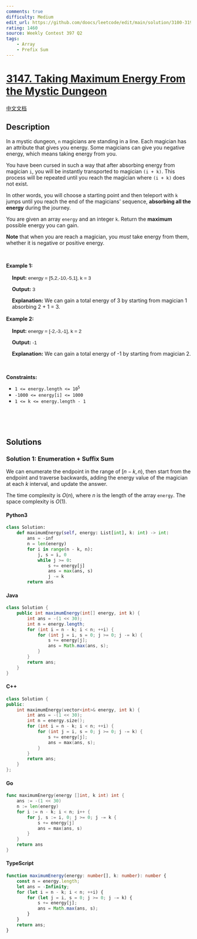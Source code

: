 ```yaml
---
comments: true
difficulty: Medium
edit_url: https://github.com/doocs/leetcode/edit/main/solution/3100-3199/3147.Taking%20Maximum%20Energy%20From%20the%20Mystic%20Dungeon/README_EN.md
rating: 1460
source: Weekly Contest 397 Q2
tags:
    - Array
    - Prefix Sum
---
```


<!-- problem:start -->

# [3147. Taking Maximum Energy From the Mystic Dungeon](https://leetcode.com/problems/taking-maximum-energy-from-the-mystic-dungeon)

[中文文档](/solution/3100-3199/3147.Taking%20Maximum%20Energy%20From%20the%20Mystic%20Dungeon/README.md)

## Description

<!-- description:start -->

<p>In a mystic dungeon, <code>n</code> magicians are standing in a line. Each magician has an attribute that gives you energy. Some magicians can give you negative energy, which means taking energy from you.</p>

<p>You have been cursed in such a way that after absorbing energy from magician <code>i</code>, you will be instantly transported to magician <code>(i + k)</code>. This process will be repeated until you reach the magician where <code>(i + k)</code> does not exist.</p>

<p>In other words, you will choose a starting point and then teleport with <code>k</code> jumps until you reach the end of the magicians&#39; sequence, <strong>absorbing all the energy</strong> during the journey.</p>

<p>You are given an array <code>energy</code> and an integer <code>k</code>. Return the <strong>maximum</strong> possible energy you can gain.</p>

<p><strong>Note</strong> that when you are reach a magician, you <em>must</em> take energy from them, whether it is negative or positive energy.</p>

<p>&nbsp;</p>
<p><strong class="example">Example 1:</strong></p>

<div class="example-block" style="
    border-color: var(--border-tertiary);
    border-left-width: 2px;
    color: var(--text-secondary);
    font-size: .875rem;
    margin-bottom: 1rem;
    margin-top: 1rem;
    overflow: visible;
    padding-left: 1rem;
">
<p><strong>Input:</strong> <span class="example-io" style="
    font-family: Menlo,sans-serif;
    font-size: 0.85rem;
"> energy = [5,2,-10,-5,1], k = 3</span></p>

<p><strong>Output:</strong><span class="example-io" style="
    font-family: Menlo,sans-serif;
    font-size: 0.85rem;
"> 3</span></p>

<p><strong>Explanation:</strong> We can gain a total energy of 3 by starting from magician 1 absorbing 2 + 1 = 3.</p>
</div>

<p><strong class="example">Example 2:</strong></p>

<div class="example-block" style="
    border-color: var(--border-tertiary);
    border-left-width: 2px;
    color: var(--text-secondary);
    font-size: .875rem;
    margin-bottom: 1rem;
    margin-top: 1rem;
    overflow: visible;
    padding-left: 1rem;
">
<p><strong>Input:</strong><span class="example-io" style="
    font-family: Menlo,sans-serif;
    font-size: 0.85rem;
"> energy = [-2,-3,-1], k = 2</span></p>

<p><strong>Output:</strong><span class="example-io" style="
    font-family: Menlo,sans-serif;
    font-size: 0.85rem;
"> -1</span></p>

<p><strong>Explanation:</strong> We can gain a total energy of -1 by starting from magician 2.</p>
</div>

<p>&nbsp;</p>
<p><strong>Constraints:</strong></p>

<ul>
	<li><code>1 &lt;= energy.length &lt;= 10<sup>5</sup></code></li>
	<li><code>-1000 &lt;= energy[i] &lt;= 1000</code></li>
	<li><code>1 &lt;= k &lt;= energy.length - 1</code></li>
</ul>

<p>&nbsp;</p>
​​​​​​

<!-- description:end -->

## Solutions

<!-- solution:start -->

### Solution 1: Enumeration + Suffix Sum

We can enumerate the endpoint in the range of $[n - k, n)$, then start from the endpoint and traverse backwards, adding the energy value of the magician at each $k$ interval, and update the answer.

The time complexity is $O(n)$, where $n$ is the length of the array `energy`. The space complexity is $O(1)$.

<!-- tabs:start -->

#### Python3

```python
class Solution:
    def maximumEnergy(self, energy: List[int], k: int) -> int:
        ans = -inf
        n = len(energy)
        for i in range(n - k, n):
            j, s = i, 0
            while j >= 0:
                s += energy[j]
                ans = max(ans, s)
                j -= k
        return ans
```

#### Java

```java
class Solution {
    public int maximumEnergy(int[] energy, int k) {
        int ans = -(1 << 30);
        int n = energy.length;
        for (int i = n - k; i < n; ++i) {
            for (int j = i, s = 0; j >= 0; j -= k) {
                s += energy[j];
                ans = Math.max(ans, s);
            }
        }
        return ans;
    }
}
```

#### C++

```cpp
class Solution {
public:
    int maximumEnergy(vector<int>& energy, int k) {
        int ans = -(1 << 30);
        int n = energy.size();
        for (int i = n - k; i < n; ++i) {
            for (int j = i, s = 0; j >= 0; j -= k) {
                s += energy[j];
                ans = max(ans, s);
            }
        }
        return ans;
    }
};
```

#### Go

```go
func maximumEnergy(energy []int, k int) int {
	ans := -(1 << 30)
	n := len(energy)
	for i := n - k; i < n; i++ {
		for j, s := i, 0; j >= 0; j -= k {
			s += energy[j]
			ans = max(ans, s)
		}
	}
	return ans
}
```

#### TypeScript

```ts
function maximumEnergy(energy: number[], k: number): number {
    const n = energy.length;
    let ans = -Infinity;
    for (let i = n - k; i < n; ++i) {
        for (let j = i, s = 0; j >= 0; j -= k) {
            s += energy[j];
            ans = Math.max(ans, s);
        }
    }
    return ans;
}
```

<!-- tabs:end -->

<!-- solution:end -->

<!-- problem:end -->
